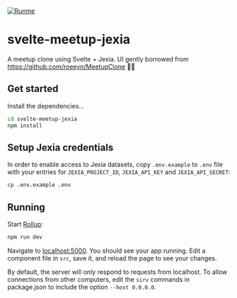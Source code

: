 [![Runme](https://svc.runme.io/static/button.svg)](http://runme.io/run?app_id=5efb13a4-d653-4109-9655-b57350a9e419)

# svelte-meetup-jexia
A meetup clone using Svelte + Jexia. UI gently borrowed from https://github.com/roeeyn/MeetupClone ✌🏼

## Get started
Install the dependencies...

```bash
cd svelte-meetup-jexia
npm install
```

## Setup Jexia credentials
In order to enable access to Jexia datasets, copy `.env.example` to `.env` file with your entries for `JEXIA_PROJECT_ID`, `JEXIA_API_KEY` and `JEXIA_API_SECRET`:

```bash
cp .env.example .env
```

## Running
Start [Rollup](https://rollupjs.org):

```bash
npm run dev
```

Navigate to [localhost:5000](http://localhost:5000). You should see your app running. Edit a component file in `src`, save it, and reload the page to see your changes.

By default, the server will only respond to requests from localhost. To allow connections from other computers, edit the `sirv` commands in package.json to include the option `--host 0.0.0.0`.
